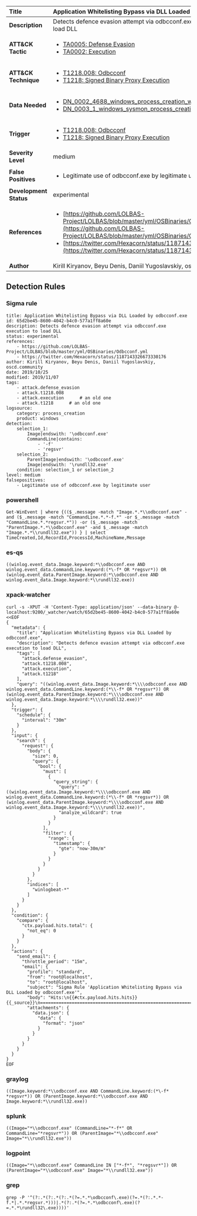 | Title                    | Application Whitelisting Bypass via DLL Loaded by odbcconf.exe       |
|:-------------------------|:------------------|
| **Description**          | Detects defence evasion attempt via odbcconf.exe execution to load DLL |
| **ATT&amp;CK Tactic**    |  <ul><li>[TA0005: Defense Evasion](https://attack.mitre.org/tactics/TA0005)</li><li>[TA0002: Execution](https://attack.mitre.org/tactics/TA0002)</li></ul>  |
| **ATT&amp;CK Technique** | <ul><li>[T1218.008: Odbcconf](https://attack.mitre.org/techniques/T1218/008)</li><li>[T1218: Signed Binary Proxy Execution](https://attack.mitre.org/techniques/T1218)</li></ul>  |
| **Data Needed**          | <ul><li>[DN_0002_4688_windows_process_creation_with_commandline](../Data_Needed/DN_0002_4688_windows_process_creation_with_commandline.md)</li><li>[DN_0003_1_windows_sysmon_process_creation](../Data_Needed/DN_0003_1_windows_sysmon_process_creation.md)</li></ul>  |
| **Trigger**              | <ul><li>[T1218.008: Odbcconf](../Triggers/T1218.008.md)</li><li>[T1218: Signed Binary Proxy Execution](../Triggers/T1218.md)</li></ul>  |
| **Severity Level**       | medium |
| **False Positives**      | <ul><li>Legitimate use of odbcconf.exe by legitimate user</li></ul>  |
| **Development Status**   | experimental |
| **References**           | <ul><li>[https://github.com/LOLBAS-Project/LOLBAS/blob/master/yml/OSBinaries/Odbcconf.yml](https://github.com/LOLBAS-Project/LOLBAS/blob/master/yml/OSBinaries/Odbcconf.yml)</li><li>[https://twitter.com/Hexacorn/status/1187143326673330176](https://twitter.com/Hexacorn/status/1187143326673330176)</li></ul>  |
| **Author**               | Kirill Kiryanov, Beyu Denis, Daniil Yugoslavskiy, oscd.community |


## Detection Rules

### Sigma rule

```
title: Application Whitelisting Bypass via DLL Loaded by odbcconf.exe
id: 65d2be45-8600-4042-b4c0-577a1ff8a60e
description: Detects defence evasion attempt via odbcconf.exe execution to load DLL
status: experimental
references:
    - https://github.com/LOLBAS-Project/LOLBAS/blob/master/yml/OSBinaries/Odbcconf.yml
    - https://twitter.com/Hexacorn/status/1187143326673330176
author: Kirill Kiryanov, Beyu Denis, Daniil Yugoslavskiy, oscd.community
date: 2019/10/25
modified: 2019/11/07
tags:
    - attack.defense_evasion
    - attack.t1218.008
    - attack.execution      # an old one
    - attack.t1218      # an old one
logsource:
    category: process_creation
    product: windows
detection:
    selection_1:
        Image|endswith: '\odbcconf.exe'
        CommandLine|contains:
            - '-f'
            - 'regsvr'
    selection_2:
        ParentImage|endswith: '\odbcconf.exe'
        Image|endswith: '\rundll32.exe'
    condition: selection_1 or selection_2
level: medium
falsepositives:
    - Legitimate use of odbcconf.exe by legitimate user

```





### powershell
    
```
Get-WinEvent | where {(($_.message -match "Image.*.*\\odbcconf.exe" -and ($_.message -match "CommandLine.*.*-f.*" -or $_.message -match "CommandLine.*.*regsvr.*")) -or ($_.message -match "ParentImage.*.*\\odbcconf.exe" -and $_.message -match "Image.*.*\\rundll32.exe")) } | select TimeCreated,Id,RecordId,ProcessId,MachineName,Message
```


### es-qs
    
```
((winlog.event_data.Image.keyword:*\\odbcconf.exe AND winlog.event_data.CommandLine.keyword:(*\-f* OR *regsvr*)) OR (winlog.event_data.ParentImage.keyword:*\\odbcconf.exe AND winlog.event_data.Image.keyword:*\\rundll32.exe))
```


### xpack-watcher
    
```
curl -s -XPUT -H 'Content-Type: application/json' --data-binary @- localhost:9200/_watcher/watch/65d2be45-8600-4042-b4c0-577a1ff8a60e <<EOF
{
  "metadata": {
    "title": "Application Whitelisting Bypass via DLL Loaded by odbcconf.exe",
    "description": "Detects defence evasion attempt via odbcconf.exe execution to load DLL",
    "tags": [
      "attack.defense_evasion",
      "attack.t1218.008",
      "attack.execution",
      "attack.t1218"
    ],
    "query": "((winlog.event_data.Image.keyword:*\\\\odbcconf.exe AND winlog.event_data.CommandLine.keyword:(*\\-f* OR *regsvr*)) OR (winlog.event_data.ParentImage.keyword:*\\\\odbcconf.exe AND winlog.event_data.Image.keyword:*\\\\rundll32.exe))"
  },
  "trigger": {
    "schedule": {
      "interval": "30m"
    }
  },
  "input": {
    "search": {
      "request": {
        "body": {
          "size": 0,
          "query": {
            "bool": {
              "must": [
                {
                  "query_string": {
                    "query": "((winlog.event_data.Image.keyword:*\\\\odbcconf.exe AND winlog.event_data.CommandLine.keyword:(*\\-f* OR *regsvr*)) OR (winlog.event_data.ParentImage.keyword:*\\\\odbcconf.exe AND winlog.event_data.Image.keyword:*\\\\rundll32.exe))",
                    "analyze_wildcard": true
                  }
                }
              ],
              "filter": {
                "range": {
                  "timestamp": {
                    "gte": "now-30m/m"
                  }
                }
              }
            }
          }
        },
        "indices": [
          "winlogbeat-*"
        ]
      }
    }
  },
  "condition": {
    "compare": {
      "ctx.payload.hits.total": {
        "not_eq": 0
      }
    }
  },
  "actions": {
    "send_email": {
      "throttle_period": "15m",
      "email": {
        "profile": "standard",
        "from": "root@localhost",
        "to": "root@localhost",
        "subject": "Sigma Rule 'Application Whitelisting Bypass via DLL Loaded by odbcconf.exe'",
        "body": "Hits:\n{{#ctx.payload.hits.hits}}{{_source}}\n================================================================================\n{{/ctx.payload.hits.hits}}",
        "attachments": {
          "data.json": {
            "data": {
              "format": "json"
            }
          }
        }
      }
    }
  }
}
EOF

```


### graylog
    
```
((Image.keyword:*\\odbcconf.exe AND CommandLine.keyword:(*\-f* *regsvr*)) OR (ParentImage.keyword:*\\odbcconf.exe AND Image.keyword:*\\rundll32.exe))
```


### splunk
    
```
((Image="*\\odbcconf.exe" (CommandLine="*-f*" OR CommandLine="*regsvr*")) OR (ParentImage="*\\odbcconf.exe" Image="*\\rundll32.exe"))
```


### logpoint
    
```
((Image="*\\odbcconf.exe" CommandLine IN ["*-f*", "*regsvr*"]) OR (ParentImage="*\\odbcconf.exe" Image="*\\rundll32.exe"))
```


### grep
    
```
grep -P '^(?:.*(?:.*(?:.*(?=.*.*\odbcconf\.exe)(?=.*(?:.*.*-f.*|.*.*regsvr.*)))|.*(?:.*(?=.*.*\odbcconf\.exe)(?=.*.*\rundll32\.exe))))'
```



